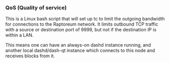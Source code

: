 ### QoS (Quality of service) ###

This is a Linux bash script that will set up tc to limit the outgoing bandwidth for connections to the Raptoreum network. It limits outbound TCP traffic with a source or destination port of 9999, but not if the destination IP is within a LAN.

This means one can have an always-on dashd instance running, and another local dashd/dash-qt instance which connects to this node and receives blocks from it.
